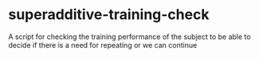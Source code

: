 # superadditive-training-check
A script for checking the training performance of the subject to be able to decide if there is a need for repeating or we can continue
